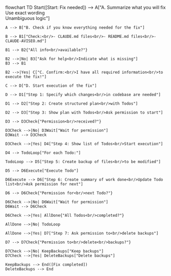 flowchart TD
    Start([Start: Fix needed]) --> A["A. Summarize what you will fix<br/>Use exact wording<br/>Unambiguous logic"]
    
    A --> B["B. Check if you know everything needed for the fix"]
    
    B --> B1["Check:<br/>- CLAUDE.md files<br/>- README.md files<br/>- CLAUDE-AVISEO.md"]
    
    B1 --> B2{"All info<br/>available?"}
    
    B2 -->|No| B3["Ask for help<br/>Indicate what is missing"]
    B3 --> B1
    
    B2 -->|Yes| C["C. Confirm:<br/>I have all required information<br/>to execute the fix!"]
    
    C --> D["D. Start execution of the fix"]
    
    D --> D1["Step 1: Specify which changes<br/>in codebase are needed"]
    
    D1 --> D2["Step 2: Create structured plan<br/>with Todos"]
    
    D2 --> D3["Step 3: Show plan with Todos<br/>Ask permission to start"]
    
    D3 --> D3Check{"Permission<br/>received?"}
    
    D3Check -->|No| D3Wait["Wait for permission"]
    D3Wait --> D3Check
    
    D3Check -->|Yes| D4["Step 4: Show list of Todos<br/>Start execution"]
    
    D4 --> TodoLoop["For each Todo:"]
    
    TodoLoop --> D5["Step 5: Create backup of files<br/>to be modified"]
    
    D5 --> D6Execute["Execute Todo"]
    
    D6Execute --> D6["Step 6: Create summary of work done<br/>Update Todo list<br/>Ask permission for next"]
    
    D6 --> D6Check{"Permission for<br/>next Todo?"}
    
    D6Check -->|No| D6Wait["Wait for permission"]
    D6Wait --> D6Check
    
    D6Check -->|Yes| AllDone{"All Todos<br/>completed?"}
    
    AllDone -->|No| TodoLoop
    
    AllDone -->|Yes| D7["Step 7: Ask permission to<br/>delete backups"]
    
    D7 --> D7Check{"Permission to<br/>delete<br/>backups?"}
    
    D7Check -->|No| KeepBackups["Keep backups"]
    D7Check -->|Yes| DeleteBackups["Delete backups"]
    
    KeepBackups --> End([Fix completed])
    DeleteBackups --> End
